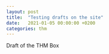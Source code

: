 ```yaml
---
layout: post
title:  "Testing drafts on the site"
date:   2021-01-05 00:00:00 +0200
categories: thm
---
```


Draft of the THM Box 